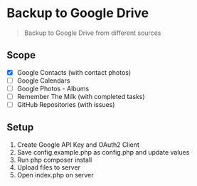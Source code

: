 # Backup to Google Drive

> Backup to Google Drive from different sources

## Scope

* [x] Google Contacts (with contact photos)
* [ ] Google Calendars
* [ ] Google Photos - Albums
* [ ] Remember The Milk (with completed tasks)
* [ ] GitHub Repositories (with issues)

## Setup

1. Create Google API Key and OAuth2 Client
2. Save config.example.php as config.php and update values
3. Run php composer install
4. Upload files to server
5. Open index.php on server
